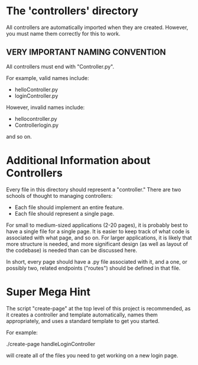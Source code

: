 # The 'controllers' directory

All controllers are automatically imported when they are created. However, you
must name them correctly for this to work.

## VERY IMPORTANT NAMING CONVENTION

All controllers must end with "Controller.py".

For example, valid names include:

* helloController.py
* loginController.py

However, invalid names include:

* hellocontroller.py
* Controllerlogin.py

and so on.

# Additional Information about Controllers

Every file in this directory should represent a "controller." There are two schools
of thought to managing controllers:

* Each file should implement an entire feature.
* Each file should represent a single page.

For small to medium-sized applications (2-20 pages), it is probably best
to have a single file for a single page. It is easier to keep track of what
code is associated with what page, and so on. For larger applications,
it is likely that more structure is needed, and more significant design
(as well as layout of the codebase) is needed than can be discussed here.

In short, every page should have a .py file associated with it, and a
one, or possibly two, related endpoints ("routes") should be defined
in that file.

# Super Mega Hint
The script "create-page" at the top level of this project is recommended,
as it creates a controller and template automatically, names them appropriately,
and uses a standard template to get you started.

For example:

./create-page handleLoginController

will create all of the files you need to get working on a new login page.
